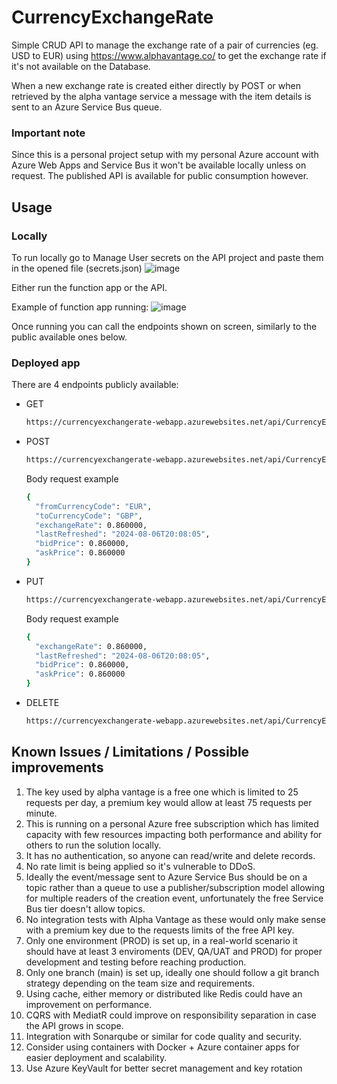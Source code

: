# CurrencyExchangeRate
Simple CRUD API to manage the exchange rate of a pair of currencies (eg. USD to EUR) using https://www.alphavantage.co/ to get the exchange rate if it's not available on the Database.

When a new exchange rate is created either directly by POST or when retrieved by the alpha vantage service a message with the item details is sent to an Azure Service Bus queue.

### Important note
Since this is a personal project setup with my personal Azure account with Azure Web Apps and Service Bus it won't be available locally unless on request.
The published API is available for public consumption however.

## Usage

### Locally

To run locally go to Manage User secrets on the API project and paste them in the opened file (secrets.json)
![image](https://github.com/user-attachments/assets/3a7a01e9-5954-40ed-a3cf-729dc234368e)

Either run the function app or the API.

Example of function app running:
![image](https://github.com/user-attachments/assets/42988065-1d21-488b-89b2-e3aef2d79cff)

Once running you can call the endpoints shown on screen, similarly to the public available ones below.

### Deployed app

There are 4 endpoints publicly available:

* GET
  ```sh
  https://currencyexchangerate-webapp.azurewebsites.net/api/CurrencyExchangeRate/{currencyFrom}/{currencyTo}
  ```
* POST
  ```sh
  https://currencyexchangerate-webapp.azurewebsites.net/api/CurrencyExchangeRate
  ```
  Body request example
  ```sh
  {
    "fromCurrencyCode": "EUR",
    "toCurrencyCode": "GBP",
    "exchangeRate": 0.860000,
    "lastRefreshed": "2024-08-06T20:08:05",
    "bidPrice": 0.860000,
    "askPrice": 0.860000
  }
  ```  
* PUT
  ```sh
  https://currencyexchangerate-webapp.azurewebsites.net/api/CurrencyExchangeRate/{currencyFrom}/{currencyTo}
  ```
  Body request example
  ```sh
  {
    "exchangeRate": 0.860000,
    "lastRefreshed": "2024-08-06T20:08:05",
    "bidPrice": 0.860000,
    "askPrice": 0.860000
  }
  ```  
* DELETE
  ```sh
  https://currencyexchangerate-webapp.azurewebsites.net/api/CurrencyExchangeRate/{currencyFrom}/{currencyTo}
  ```

## Known Issues / Limitations / Possible improvements

1. The key used by alpha vantage is a free one which is limited to 25 requests per day, a premium key would allow at least 75 requests per minute.
2. This is running on a personal Azure free subscription which has limited capacity with few resources impacting both performance and ability for others to run the solution locally.
3. It has no authentication, so anyone can read/write and delete records.
4. No rate limit is being applied so it's vulnerable to DDoS.
5. Ideally the event/message sent to Azure Service Bus should be on a topic rather than a queue to use a publisher/subscription model allowing for multiple readers of the creation event, unfortunately the free Service Bus tier doesn't allow topics.
6. No integration tests with Alpha Vantage as these would only make sense with a premium key due to the requests limits of the free API key.
7. Only one environment (PROD) is set up, in a real-world scenario it should have at least 3 enviroments (DEV, QA/UAT and PROD) for proper development and testing before reaching production.
8. Only one branch (main) is set up, ideally one should follow a git branch strategy depending on the team size and requirements.
9. Using cache, either memory or distributed like Redis could have an improvement on performance.
10. CQRS with MediatR could improve on responsibility separation in case the API grows in scope.
11. Integration with Sonarqube or similar for code quality and security.
12. Consider using containers with Docker + Azure container apps for easier deployment and scalability.
13. Use Azure KeyVault for better secret management and key rotation
